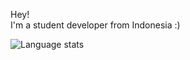 <p>
Hey!<br>
I'm a student developer from Indonesia :)
</p>

![Language stats](https://github-readme-stats.hackclub.dev/api/wakatime?username=429&api_domain=hackatime.hackclub.com&theme=darcula&custom_title=Hackatime+Stats&layout=compact&cache_seconds=0&langs_count=8)

